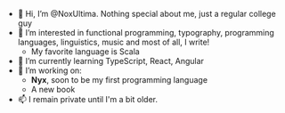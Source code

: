 - 👋 Hi, I’m @NoxUltima. Nothing special about me, just a regular college guy
- 👀 I’m interested in functional programming, typography, programming languages, linguistics, music and most of all, I write!
  - My favorite language is Scala
- 🌱 I’m currently learning TypeScript, React, Angular
- 💞️ I’m working on:
  - **Nyx**, soon to be my first programming language
  - A new book
- 📫 I remain private until I'm a bit older.

<!---
NoxUltima/NoxUltima is a ✨ special ✨ repository because its `README.md` (this file) appears on your GitHub profile.
You can click the Preview link to take a look at your changes.
--->
